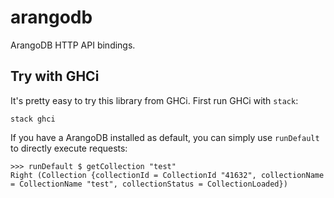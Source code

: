 # arangodb

ArangoDB HTTP API bindings.

## Try with GHCi

It's pretty easy to try this library from GHCi.
First run GHCi with `stack`:

```
stack ghci
```

If you have a ArangoDB installed as default, you can simply use `runDefault`
to directly execute requests:

```
>>> runDefault $ getCollection "test"
Right (Collection {collectionId = CollectionId "41632", collectionName = CollectionName "test", collectionStatus = CollectionLoaded})
```

